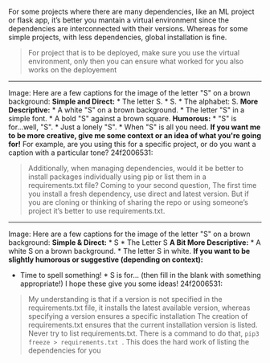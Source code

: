 For some projects where there are many dependencies, like an ML project or
flask app, it’s better you mantain a virtual environment since the
dependencies are interconnected with their versions.
Whereas for some simple projects, with less dependencies, global installation
is fine.
> For project that is to be deployed, make sure you use the virtual
> environment, only then you can ensure what worked for you also works on the
> deployement
* * *
Image: Here are a few captions for the image of the letter "S" on a brown
background: **Simple and Direct:** * The letter S. * S. * The alphabet: S.
**More Descriptive:** * A white "S" on a brown background. * The letter "S" in
a simple font. * A bold "S" against a brown square. **Humorous:** * "S" is
for...well, "S". * Just a lonely "S". * When "S" is all you need. **If you
want me to be more creative, give me some context or an idea of what you're
going for!** For example, are you using this for a specific project, or do you
want a caption with a particular tone?
24f2006531:
> Additionally, when managing dependencies, would it be better to install
> packages individually using pip or list them in a requirements.txt file?
Coming to your second question,
The first time you install a fresh dependency, use direct and latest version.
But if you are cloning or thinking of sharing the repo or using someone’s
project it’s better to use requirements.txt.
* * *
Image: Here are a few captions for the image of the letter "S" on a brown
background: **Simple & Direct:** * S * The Letter S **A Bit More
Descriptive:** * A white S on a brown background. * The letter S in white.
**If you want to be slightly humorous or suggestive (depending on context):**
* Time to spell something! * S is for... (then fill in the blank with
something appropriate!) I hope these give you some ideas!
24f2006531:
> My understanding is that if a version is not specified in the
> requirements.txt file, it installs the latest available version, whereas
> specifying a version ensures a specific installation
The creation of requirements.txt ensures that the current installation version
is listed.
> Never try to list requirements.txt. There is a command to do that, `pip3
> freeze > requirements.txt `. This does the hard work of listing the
> dependencies for you